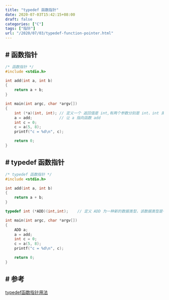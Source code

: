 ```yaml
---
title: "typedef 函数指针"
date: 2020-07-03T15:42:15+08:00
draft: false
categories: ["C"]
tags: ["指针"]
url: "/2020/07/03/typedef-function-pointer.html"
---
```




## # 函数指针

```c
/* 函数指针 */
#include <stdio.h>

int add(int a, int b)
{
    return a + b;
}

int main(int argc, char *argv[])
{
    int (*a)(int, int); // 定义一个 返回值是 int,有两个参数分别是 int、int 类型的函数指针 a
    a = add;            // 让 a 指向函数 add
    int c = 0;
    c = a(5, 8);
    printf("c = %d\n", c);

    return 0;
}
```



## # typedef 函数指针

```c
/* typedef 函数指针 */
#include <stdio.h>

int add(int a, int b)
{
    return a + b;
}

typedef int (*ADD)(int,int);    // 定义 ADD 为一种新的数据类型，该数据类型是一个指向某种函数的函数指针，这种函数是一个返回值是 int,有两个参数分别是 int、int 类型的函数

int main(int argc, char *argv[])
{
    ADD a;
    a = add;
    int c = 0;
    c = a(5, 8);
    printf("c = %d\n", c);

    return 0;
}
```



## # 参考

[typedef函数指针用法](https://www.cnblogs.com/zhubaohua-bupt/p/7182803.html)